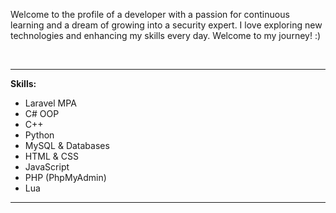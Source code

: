 Welcome to the profile of a developer with a passion for continuous learning and a dream of growing into a security expert. I love exploring new technologies and enhancing my skills every day. Welcome to my journey! :)

<br>

----------------------------------------

**Skills:**
- Laravel MPA
- C# OOP
- C++
- Python
- MySQL & Databases
- HTML & CSS
- JavaScript
- PHP (PhpMyAdmin)
- Lua

----------------------------------------
